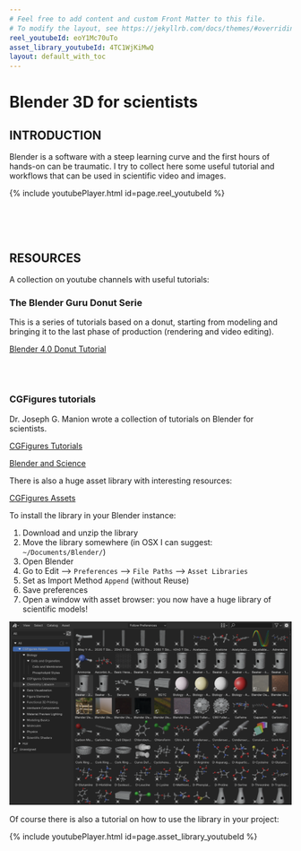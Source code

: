 ```yaml
---
# Feel free to add content and custom Front Matter to this file.
# To modify the layout, see https://jekyllrb.com/docs/themes/#overriding-theme-defaults
reel_youtubeId: eoY1Mc70uTo
asset_library_youtubeId: 4TC1WjKiMwQ
layout: default_with_toc
---
```





# Blender 3D for scientists

## INTRODUCTION

Blender is a software with a steep learning curve and the first hours of hands-on can be traumatic. 
I try to collect here some useful tutorial and workflows that can be used in scientific video and images.

{% include youtubePlayer.html id=page.reel_youtubeId %}

<br/>
<br/>
<br/>

## RESOURCES

A collection on youtube channels with useful tutorials:

### The Blender Guru Donut Serie

This is a series of tutorials based on a donut, starting from modeling and bringing it to the last phase of production (rendering and video editing).

[Blender 4.0 Donut Tutorial](https://www.youtube.com/playlist?list=PLjEaoINr3zgEPv5y--4MKpciLaoQYZB1Z)

<br/>
<br/>

### CGFigures tutorials

Dr. Joseph G. Manion wrote a collection of tutorials on Blender for scientists.

[CGFigures Tutorials](https://www.youtube.com/@CGFigures/videos)

[Blender and Science](https://www.youtube.com/watch?v=AEIPcyNDTv8&list=PLcKSD7d0T-HADHS9DHsIfMhso8FLIkReM)

There is also a huge asset library with interesting resources: 

[CGFigures Assets](https://drive.google.com/file/d/13XNjSc-1tvu_PbYemllN7nUGf7vqGc1O/view?usp=sharing)

To install the library in your Blender instance:

1. Download and unzip the library
2. Move the library somewhere (in OSX I can suggest: ``~/Documents/Blender/``)
3. Open Blender
4. Go to Edit --> ``Preferences`` --> ``File Paths`` --> ``Asset Libraries``
5. Set as Import Method ``Append`` (without Reuse)
6. Save preferences
7. Open a window with asset browser: you now have a huge library of scientific models!

![AssetLibrary_CGFigures](assets/img/AssetLibrary_CGFigures.png)

Of course there is also a tutorial on how to use the library in your project:

{% include youtubePlayer.html id=page.asset_library_youtubeId %}


<br/>
<br/>


